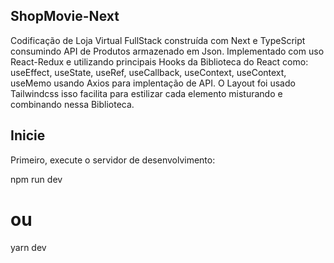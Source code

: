 ## ShopMovie-Next


Codificação de Loja Virtual FullStack construída com Next e TypeScript consumindo API de Produtos armazenado em Json. Implementado com uso React-Redux e utilizando
principais Hooks da Biblioteca do React como: useEffect, useState, useRef, useCallback, useContext, useContext, useMemo usando Axios para implentação de API.
O Layout foi usado Tailwindcss isso facilita para estilizar cada elemento misturando e combinando nessa Biblioteca.

## Inicie

Primeiro, execute o servidor de desenvolvimento:

npm run dev
# ou
yarn dev
